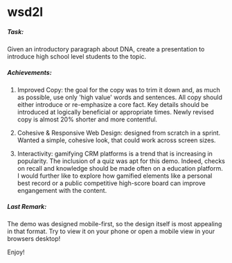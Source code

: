 # wsd2l

##### Task:

Given an introductory paragraph about DNA, create a presentation to introduce high school level students to the topic.

##### Achievements:

1) Improved Copy:  the goal for the copy was to trim it down and, as much as possible, use only 'high value' words and sentences. All copy should either introduce or re-emphasize a core fact. Key details should be introduced at logically beneficial or appropriate times. Newly revised copy is almost 20% shorter and more contentful.

2) Cohesive & Responsive Web Design: designed from scratch in a sprint. Wanted a simple, cohesive look, that could work across screen sizes.

3) Interactivity: gamifying CRM platforms is a trend that is increasing in popularity. The inclusion of a quiz was apt for this demo. Indeed, checks on recall and knowledge should be made often on a education platform. I would further like to explore how gamified elements like a personal best record or a public competitive high-score board can improve engangement with the content.


##### Last Remark:

The demo was designed mobile-first, so the design itself is most appealing in that format. Try to view it on your phone or open a mobile view in your browsers desktop!

Enjoy!


